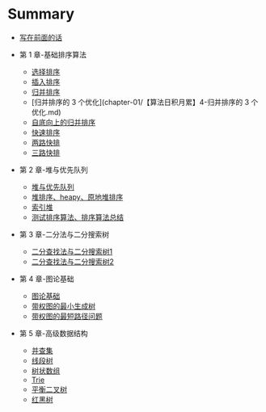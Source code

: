 # Summary

* [写在前面的话](chapter-00/【算法日积月累】0-写在前面的话.md)

* 第 1 章-基础排序算法
    * [选择排序](chapter-01/【算法日积月累】1-选择排序.md)
    * [插入排序](chapter-01/【算法日积月累】2-插入排序.md)
    * [归并排序](chapter-01/【算法日积月累】3-归并排序.md)
    * [归并排序的 3 个优化](chapter-01/【算法日积月累】4-归并排序的 3 个优化.md)
    * [自底向上的归并排序](chapter-01/【算法日积月累】5-自底向上的归并排序.md)
    * [快速排序](chapter-01/【算法日积月累】6-快速排序.md)
    * [两路快排](chapter-01/【算法日积月累】7-两路快排.md)
    * [三路快排](chapter-01/【算法日积月累】8-三路快排.md)
* 第 2 章-堆与优先队列
    * [堆与优先队列](chapter-02/【算法日积月累】9-堆与优先队列.md)
    * [堆排序、heapy、原地堆排序](chapter-02/【算法日积月累】10-堆排序、heapy、原地堆排序.md)
    * [索引堆](chapter-02/【算法日积月累】11-索引堆.md)
    * [测试排序算法、排序算法总结](chapter-02/【算法日积月累】12-测试排序算法、排序算法总结.md)
* 第 3 章-二分法与二分搜索树
    * [二分查找法与二分搜索树1](chapter-03/【算法日积月累】13-二分查找法与二分搜索树1.md)
    * [二分查找法与二分搜索树2](chapter-03/[算法日积月累]14-二分查找法与二分搜索树2.md)
* 第 4 章-图论基础
    * [图论基础](chapter-04/图论基础.md)
    * [带权图的最小生成树](chapter-04/带权图的最小生成树.md)
    * [带权图的最短路径问题](chapter-04/带权图的最短路径问题.md)
* 第 5 章-高级数据结构
    * [并查集](chapter-05/并查集.md)
    * [线段树](chapter-05/线段树.md)
    * [树状数组](chapter-05/树状数组.md)
    * [Trie](chapter-05/Trie.md)
    * [平衡二叉树](chapter-05/AVL.md)
    * [红黑树](chapter-05/红黑树.md)


